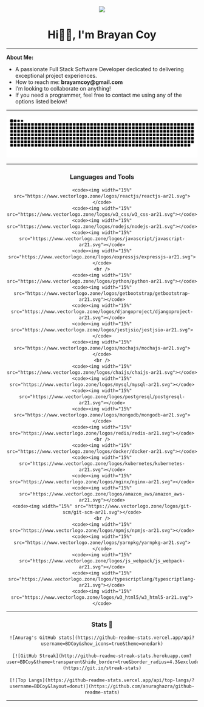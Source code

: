 <div id="header" align="center">
    <img src="https://media.giphy.com/media/KGhpQ5NMoWKQurlHwI/giphy.gif" width="200" />
    <h1 align="center">Hi👋🏼, I'm Brayan Coy</h1>
</div>

---

**About Me:**

- A passionate Full Stack Software Developer dedicated to delivering exceptional project experiences.
- How to reach me: __brayamcoy@gmail.com__
- I’m looking to collaborate on anything!
- If you need a programmer, feel free to contact me using any of the options listed below!

---

<div align="center">
  <a href="https://1999azzar.github.io/1999AZZAR/">
   <img src="https://github.com/DHANOLA/DHANOLA/raw/output/github-contribution-grid-snake.svg" alt="snake">
   </a>
</div>

---

<div align="center">
    <h3>Languages and Tools</h3>

    <code><img width="15%" src="https://www.vectorlogo.zone/logos/reactjs/reactjs-ar21.svg"></code>
    <code><img width="15%" src="https://www.vectorlogo.zone/logos/w3_css/w3_css-ar21.svg"></code>
    <code><img width="15%" src="https://www.vectorlogo.zone/logos/nodejs/nodejs-ar21.svg"></code>
    <code><img width="15%" src="https://www.vectorlogo.zone/logos/javascript/javascript-ar21.svg"></code>
    <code><img width="15%" src="https://www.vectorlogo.zone/logos/expressjs/expressjs-ar21.svg"></code>
    <br />
    <code><img width="15%" src="https://www.vectorlogo.zone/logos/python/python-ar21.svg"></code>
    <code><img width="15%" src="https://www.vectorlogo.zone/logos/getbootstrap/getbootstrap-ar21.svg"></code>
    <code><img width="15%" src="https://www.vectorlogo.zone/logos/djangoproject/djangoproject-ar21.svg"></code>
    <code><img width="15%" src="https://www.vectorlogo.zone/logos/jestjsio/jestjsio-ar21.svg"></code>
    <code><img width="15%" src="https://www.vectorlogo.zone/logos/mochajs/mochajs-ar21.svg"></code>
    <br />
    <code><img width="15%" src="https://www.vectorlogo.zone/logos/chaijs/chaijs-ar21.svg"></code>
    <code><img width="15%" src="https://www.vectorlogo.zone/logos/mysql/mysql-ar21.svg"></code>
    <code><img width="15%" src="https://www.vectorlogo.zone/logos/postgresql/postgresql-ar21.svg"></code>
    <code><img width="15%" src="https://www.vectorlogo.zone/logos/mongodb/mongodb-ar21.svg"></code>
    <code><img width="15%" src="https://www.vectorlogo.zone/logos/redis/redis-ar21.svg"></code>
    <br />
    <code><img width="15%" src="https://www.vectorlogo.zone/logos/docker/docker-ar21.svg"></code>
    <code><img width="15%" src="https://www.vectorlogo.zone/logos/kubernetes/kubernetes-ar21.svg"></code>
    <code><img width="15%" src="https://www.vectorlogo.zone/logos/nginx/nginx-ar21.svg"></code>
    <code><img width="15%" src="https://www.vectorlogo.zone/logos/amazon_aws/amazon_aws-ar21.svg"></code>
    <code><img width="15%" src="https://www.vectorlogo.zone/logos/git-scm/git-scm-ar21.svg"></code>
    <br />
    <code><img width="15%" src="https://www.vectorlogo.zone/logos/npmjs/npmjs-ar21.svg"></code>
    <code><img width="15%" src="https://www.vectorlogo.zone/logos/yarnpkg/yarnpkg-ar21.svg"></code>
    <code><img width="15%" src="https://www.vectorlogo.zone/logos/js_webpack/js_webpack-ar21.svg"></code>
    <code><img width="15%" src="https://www.vectorlogo.zone/logos/typescriptlang/typescriptlang-ar21.svg"></code>
    <code><img width="15%" src="https://www.vectorlogo.zone/logos/w3_html5/w3_html5-ar21.svg"></code>
</div>

---

<div align="center">
    <h3>Stats 🧮</h3>

    ![Anurag's GitHub stats](https://github-readme-stats.vercel.app/api?username=BDCoy&show_icons=true&theme=onedark)

    [![GitHub Streak](http://github-readme-streak-stats.herokuapp.com?user=BDCoy&theme=transparent&hide_border=true&border_radius=4.3&exclude_days=Sun)](https://git.io/streak-stats)

    [![Top Langs](https://github-readme-stats.vercel.app/api/top-langs/?username=BDCoy&layout=donut)](https://github.com/anuraghazra/github-readme-stats)
</div>

---
